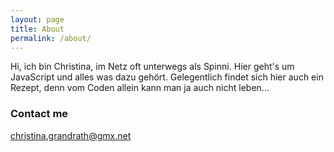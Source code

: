 ```yaml
---
layout: page
title: About
permalink: /about/
---
```


Hi, ich bin Christina, im Netz oft unterwegs als Spinni. Hier geht's um JavaScript und alles was dazu gehört. Gelegentlich findet sich hier auch ein Rezept, denn vom Coden allein kann man ja auch nicht leben...

### Contact me

[christina.grandrath@gmx.net](christina.grandrath@gmx.net)
